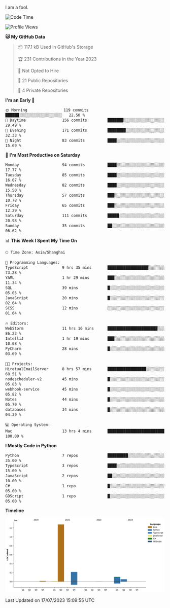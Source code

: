I am a fool.

<!--START_SECTION:waka-->
![Code Time](http://img.shields.io/badge/Code%20Time-545%20hrs%209%20mins-blue)

![Profile Views](http://img.shields.io/badge/Profile%20Views-0-blue)

**🐱 My GitHub Data** 

> 📦 117.1 kB Used in GitHub's Storage 
 > 
> 🏆 231 Contributions in the Year 2023
 > 
> 🚫 Not Opted to Hire
 > 
> 📜 21 Public Repositories 
 > 
> 🔑 4 Private Repositories 
 > 
**I'm an Early 🐤** 

```text
🌞 Morning                119 commits         ██████░░░░░░░░░░░░░░░░░░░   22.50 % 
🌆 Daytime                156 commits         ███████░░░░░░░░░░░░░░░░░░   29.49 % 
🌃 Evening                171 commits         ████████░░░░░░░░░░░░░░░░░   32.33 % 
🌙 Night                  83 commits          ████░░░░░░░░░░░░░░░░░░░░░   15.69 % 
```
📅 **I'm Most Productive on Saturday** 

```text
Monday                   94 commits          ████░░░░░░░░░░░░░░░░░░░░░   17.77 % 
Tuesday                  85 commits          ████░░░░░░░░░░░░░░░░░░░░░   16.07 % 
Wednesday                82 commits          ████░░░░░░░░░░░░░░░░░░░░░   15.50 % 
Thursday                 57 commits          ███░░░░░░░░░░░░░░░░░░░░░░   10.78 % 
Friday                   65 commits          ███░░░░░░░░░░░░░░░░░░░░░░   12.29 % 
Saturday                 111 commits         █████░░░░░░░░░░░░░░░░░░░░   20.98 % 
Sunday                   35 commits          ██░░░░░░░░░░░░░░░░░░░░░░░   06.62 % 
```


📊 **This Week I Spent My Time On** 

```text
🕑︎ Time Zone: Asia/Shanghai

💬 Programming Languages: 
TypeScript               9 hrs 35 mins       ██████████████████░░░░░░░   73.28 % 
YAML                     1 hr 29 mins        ███░░░░░░░░░░░░░░░░░░░░░░   11.34 % 
SQL                      39 mins             █░░░░░░░░░░░░░░░░░░░░░░░░   05.05 % 
JavaScript               20 mins             █░░░░░░░░░░░░░░░░░░░░░░░░   02.64 % 
SCSS                     12 mins             ░░░░░░░░░░░░░░░░░░░░░░░░░   01.64 % 

🔥 Editors: 
WebStorm                 11 hrs 16 mins      ██████████████████████░░░   86.23 % 
IntelliJ                 1 hr 19 mins        ███░░░░░░░░░░░░░░░░░░░░░░   10.08 % 
PyCharm                  28 mins             █░░░░░░░░░░░░░░░░░░░░░░░░   03.69 % 

🐱‍💻 Projects: 
HiretualEmailServer      8 hrs 57 mins       █████████████████░░░░░░░░   68.51 % 
nodescheduler-v2         45 mins             █░░░░░░░░░░░░░░░░░░░░░░░░   05.83 % 
webhook-service          45 mins             █░░░░░░░░░░░░░░░░░░░░░░░░   05.82 % 
Notes                    44 mins             █░░░░░░░░░░░░░░░░░░░░░░░░   05.70 % 
databases                34 mins             █░░░░░░░░░░░░░░░░░░░░░░░░   04.39 % 

💻 Operating System: 
Mac                      13 hrs 4 mins       █████████████████████████   100.00 % 
```

**I Mostly Code in Python** 

```text
Python                   7 repos             █████████░░░░░░░░░░░░░░░░   35.00 % 
TypeScript               3 repos             ████░░░░░░░░░░░░░░░░░░░░░   15.00 % 
JavaScript               2 repos             ██░░░░░░░░░░░░░░░░░░░░░░░   10.00 % 
C#                       1 repo              █░░░░░░░░░░░░░░░░░░░░░░░░   05.00 % 
GDScript                 1 repo              █░░░░░░░░░░░░░░░░░░░░░░░░   05.00 % 
```



**Timeline**

![Lines of Code chart](https://raw.githubusercontent.com/VeejaLiu/VeejaLiu/master/assets/bar_graph.png)


 Last Updated on 17/07/2023 15:09:55 UTC
<!--END_SECTION:waka-->
